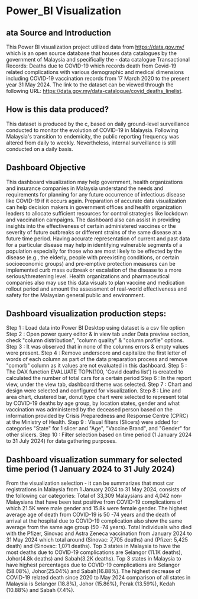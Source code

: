 # Power_BI Visualization 
## ata Source and Introduction

This Power BI visualization project utilized data from https://data.gov.my/ which is an open source database that houses data catalogues by the government of Malaysia and specifically the - data catalogue Transactional Records: Deaths due to COVID-19 which records death from Covid-19 related complications with various demographic and medical dimensions including COVID-19 vaccination records from 17 March 2020 to the present year 31 May 2024. The link to the dataset can be viewed through the following URL: https://data.gov.my/data-catalogue/covid_deaths_linelist. 

## How is this data produced?

This dataset is produced by the c, based on daily ground-level surveillance conducted to monitor the evolution of COVID-19 in Malaysia. Following Malaysia's transition to endemicity, the public reporting frequency was altered from daily to weekly. Nevertheless, internal surveillance is still conducted on a daily basis.

## Dashboard Objective

This dashboard visualization may help government, health organizations and insurance companies in Malaysia understand the needs and requirements for planning for any future occurrence of infectious disease like COVID-19 if it occurs again. Preparation of accurate data visualization can help decision makers in government offices and health organization leaders to allocate sufficient resources for control strategies like lockdown and vaccination campaigns. The dashboard also can assist in providing insights into the effectiveness of certain administered vaccines or the severity of future outbreaks or different strains of the same disease at a future time period. 
Having accurate representation of current and past data for a particular disease may help in identifying vulnerable segments of a population especially for those who are most likely to be effected by the disease (e.g., the elderly, people with preexisting conditions, or certain socioeconomic groups) and pre-emptive protection measures can be implemented curb mass outbreak or escalation of the disease to a more serious/threatening level. Health organizations and pharmaceutical companies also may use this data visuals to plan vaccine and medication rollout period and amount the assessment of real-world effectiveness and safety for the Malaysian general public and environment. 

## Dashboard visualization production steps:

Step 1 : Load data into Power BI Desktop using dataset is a csv file option
Step 2 : Open power query editor & in view tab under Data preview section, check "column distribution", "column quality" & "column profile" options.
Step 3 : It was observed that in none of the columns errors & empty values were present.
Step 4 : Remove underscore and capitalize the first letter of words of each column as part of the data preparation process and remove "comorb" column as it values are not evaluated in this dashboard.
Step 5 : The DAX function EVALUATE TOPN(100, 'Covid deaths list')  is created to calculated the number of total cars for a certain period
Step 6 : In the report view, under the view tab, dashboard theme was selected.
Step 7 : Chart and design were selected and configured for visualization.
Step 8 : Line and area chart, clustered bar, donut type chart were selected to represent total by COVID-19 deaths by age group, by location states, gender and what vaccination was administered by the deceased person based on the information provided by Crisis Preparedness and Response Centre (CPRC) at the Ministry of Health.
Step 9 : Visual filters (Slicers) were added for categories "State" for 1 slicer and "Age", "Vaccine Brand", and "Gender" for other slicers.
Step 10 : Filter selection based on time period (1 January 2024 to 31 July 2024) for data gathering purposes. 

## Dashboard visualization summary for selected time period (1 January 2024 to 31 July 2024)

From the visualization selection - it can be summarizes that most car registrations in Malaysia from 1 January 2024 to 31 May 2024, consists of the following car categories: 
Total of 33,309 Malaysians and 4,042 non-Malaysians that have been test positive from COVID-19 complications of which 21.5K were male gender and 15.8k were female gender.
The highest average age of death from COVID-19 is 50 -74 years and the death of arrival at the hospital due to COVID-19 complication also show the same average from the same age group (50 -74 years).
Total Individuals who died with the Pfizer, Sinovac and Astra Zeneca vaccination  from January 2024 to 31 May 2024 which total around (Sinovac: 7,705 deaths) and (Pfizer: 5,425 death) and (Sinovac: 1,071 deaths).
Top 3 states in Malaysia to have the most deaths due to COVID-19 complications are Selangor (11.1K deaths), Johor(4.8k deaths) and Sabah(3.2K deaths).
Top 3 states in Malaysia to have highest percentages due to COVID-19 complications are Selangor (58.08%), Johor(25.04%) and Sabah(16.88%).
The highest decrease of COVID-19 related death since 2020 to May 2024 comparison of all states in Malaysia is Selangor (18.8%), Johor (15.86%), Perak (13.59%), Kedah (10.88%) and Sabah (7.4%).





